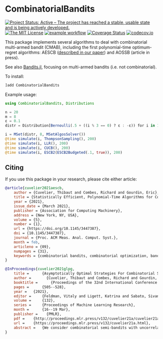 # CombinatorialBandits

[![Project Status: Active – The project has reached a stable, usable state and is being actively developed.](http://www.repostatus.org/badges/latest/active.svg)](http://www.repostatus.org/#active)
[![The MIT License](https://img.shields.io/badge/license-MIT-brightgreen.svg?style=flat)](http://opensource.org/licenses/MIT)
[![example workflow](https://github.com/dourouc05/CombinatorialBandits.jl/actions/workflows/GitHubCI.yml/badge.svg)](https://github.com/dourouc05/CombinatorialBandits.jl/actions/workflows/GitHubCI.yml/)
[![Coverage Status](https://coveralls.io/repos/dourouc05/CombinatorialBandits.jl/badge.svg?branch=master&service=github)](https://coveralls.io/github/dourouc05/CombinatorialBandits.jl?branch=master)
[![codecov.io](http://codecov.io/github/dourouc05/CombinatorialBandits.jl/coverage.svg?branch=master)](http://codecov.io/github/dourouc05/CombinatorialBandits.jl?branch=master)

This package implements several algorithms to deal with combinatorial multi-armed bandit (CMAB), including the first polynomial-time optimum-regret algorithms: AESCB ([described in our paper](https://arxiv.org/abs/2002.07258)) and AOSSB (article in press).

See also [Bandits.jl](https://github.com/rawls238/Bandits.jl), focusing on multi-armed bandits (i.e. not combinatorial).

To install:

```julia
]add CombinatorialBandits
```

Example usage:

```julia
using CombinatorialBandits, Distributions

n = 20
m = 8
ε = 0.1
distr = Distribution[Bernoulli(.5 + ((i % 3 == 0) ? ε : -ε)) for i in 1:n]

i = MSet(distr, 8, MSetAlgosSolver())
@time simulate(i, ThompsonSampling(), 200)
@time simulate(i, LLR(), 200)
@time simulate(i, CUCB(), 200)
@time simulate(i, ESCB2(ESCB2Budgeted(.1, true)), 200)
```

## Citing

If you use this package in your research, please cite either article: 

```bibtex
@article{cuvelier2021aescb,
    author = {Cuvelier, Thibaut and Combes, Richard and Gourdin, Eric},
    title = {Statistically Efficient, Polynomial-Time Algorithms for Combinatorial Semi-Bandits},
    year = {2021},
    issue_date = {March 2021},
    publisher = {Association for Computing Machinery},
    address = {New York, NY, USA},
    volume = {5},
    number = {1},
    url = {https://doi.org/10.1145/3447387},
    doi = {10.1145/3447387},
    journal = {Proc. ACM Meas. Anal. Comput. Syst.},
    month = feb,
    articleno = {09},
    numpages = {31},
    keywords = {combinatorial bandits, combinatorial optimization, bandits}
}

@InProceedings{cuvelier2021glpg,
    title = 	 {Asymptotically Optimal Strategies For Combinatorial Semi-Bandits in Polynomial Time},
    author =       {Cuvelier, Thibaut and Combes, Richard and Gourdin, Eric},
    booktitle = 	 {Proceedings of the 32nd International Conference on Algorithmic Learning Theory},
    pages = 	 {505--528},
    year = 	 {2021},
    editor = 	 {Feldman, Vitaly and Ligett, Katrina and Sabato, Sivan},
    volume = 	 {132},
    series = 	 {Proceedings of Machine Learning Research},
    month = 	 {16--19 Mar},
    publisher =    {PMLR},
    pdf = 	 {http://proceedings.mlr.press/v132/cuvelier21a/cuvelier21a.pdf},
    url = 	 {https://proceedings.mlr.press/v132/cuvelier21a.html},
    abstract = 	 {We consider combinatorial semi-bandits with uncorrelated Gaussian rewards. In this article, we propose the first method, to the best of our knowledge, that enables to compute the solution of the Graves-Lai optimization problem in polynomial time for many combinatorial structures of interest. In turn, this immediately yields the first known approach to implement asymptotically optimal algorithms in polynomial time for combinatorial semi-bandits. }
}
